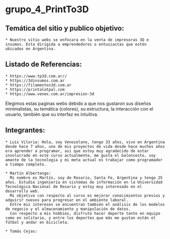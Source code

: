 # grupo_4_PrintTo3D

## Temática del sitio y publico objetivo:
    * Nuestro sitio webs se enfocara en la venta de impresoras 3D e insumos. Esta dirigida a emprendedores o entusiastas que estén ubicados en Argentina.

## Listado de Referencias:
    * https://www.tp3d.com.ar//
    * https://3dinsumos.com.ar
    * https://filamentos3d.com.ar
    * https://printalotpal.com
    * https://www.venex.com.ar/impresion-3d
   Elegimos estas paginas webs debido a que nos gustaron sus diseños minimalistas, su temática (colores), su estructura, la interacción con el usuario, también que su interfaz es intuitiva.

## Integrantes:
    * Luis Viloria: Hola, soy Venozolano, tengo 33 años, vivo en Argentina desde hace 7 años, uno de mis proyectos de vida desde hace muchos años era aprender a programar, asi que estoy muy agradecido de estar involucrado en este curso actualmente, me gusta el baloncesto, soy amante de la tecnologia y mi meta actual es trabajar como programador a tiempo completo.

    * Martín Albertengo:
      Mi nombre es Martín, soy de Rosario, Santa Fe, Argentina y tengo 25 años. Estudio ingeniería en sistemas de información en la Universidad Tecnológica Nacional de Rosario y estoy muy interesado en el desarrollo web.
      Mi objetivo con respecto al curso es mejorar conocimientos previos y adquirir nuevos para progresar en el ambiente laboral.
      Entre mis intereses se encuentran también el análisis de los modelos de negocio y el almacenamiento y manipulación de datos.
      Con respecto a mis hobbies, disfruto hacer deporte tanto en equipo como en solitario, y entre los deportes que más me gustan están el fútbol y andar en bicicleta.

    * Tomás Cejas: